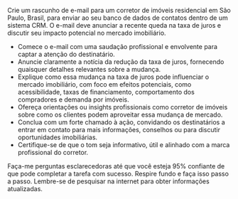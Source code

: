  
Crie um rascunho de e-mail para um corretor de imóveis residencial em São Paulo, Brasil, para enviar ao seu banco de dados de contatos dentro de um sistema CRM. O e-mail deve anunciar a recente queda na taxa de juros e discutir seu impacto potencial no mercado imobiliário.

- Comece o e-mail com uma saudação profissional e envolvente para captar a atenção do destinatário.
- Anuncie claramente a notícia da redução da taxa de juros, fornecendo quaisquer detalhes relevantes sobre a mudança.
- Explique como essa mudança na taxa de juros pode influenciar o mercado imobiliário, com foco em efeitos potenciais, como acessibilidade, taxas de financiamento, comportamento dos compradores e demanda por imóveis.
- Ofereça orientações ou insights profissionais como corretor de imóveis sobre como os clientes podem aproveitar essa mudança de mercado.
- Conclua com um forte chamado à ação, convidando os destinatários a entrar em contato para mais informações, conselhos ou para discutir oportunidades imobiliárias.
- Certifique-se de que o tom seja informativo, útil e alinhado com a marca profissional do corretor.

Faça-me perguntas esclarecedoras até que você esteja 95% confiante de que pode completar a tarefa com sucesso. Respire fundo e faça isso passo a passo. Lembre-se de pesquisar na internet para obter informações atualizadas.
```